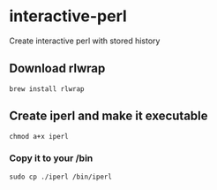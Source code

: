 # interactive-perl
Create interactive perl with stored history

## Download rlwrap
```
brew install rlwrap
```

## Create iperl and make it executable
```
chmod a+x iperl
```

### Copy it to your /bin
```
sudo cp ./iperl /bin/iperl
```
